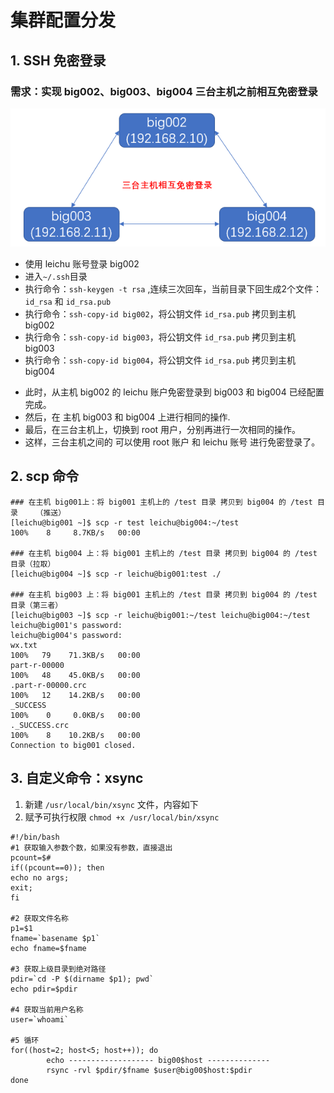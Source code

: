 # 集群配置分发

## 1. SSH 免密登录

### 需求：实现 big002、big003、big004 三台主机之前相互免密登录
![ssh](/images/bigData/Hadoop/ssh.png)

- 使用 leichu 账号登录 big002
- 进入`~/.ssh`目录
- 执行命令：`ssh-keygen -t rsa` ,连续三次回车，当前目录下回生成2个文件：`id_rsa` 和 `id_rsa.pub`
- 执行命令：`ssh-copy-id big002`，将公钥文件 `id_rsa.pub` 拷贝到主机 big002 
- 执行命令：`ssh-copy-id big003`，将公钥文件 `id_rsa.pub` 拷贝到主机 big003
- 执行命令：`ssh-copy-id big004`，将公钥文件 `id_rsa.pub` 拷贝到主机 big004

+ 此时，从主机 big002 的 leichu 账户免密登录到 big003 和 big004 已经配置完成。
+ 然后，在 主机 big003 和 big004 上进行相同的操作.
+ 最后，在三台主机上，切换到 root 用户，分别再进行一次相同的操作。
+ 这样，三台主机之间的 可以使用 root 账户 和 leichu 账号 进行免密登录了。

## 2. scp 命令
```shell
### 在主机 big001上：将 big001 主机上的 /test 目录 拷贝到 big004 的 /test 目录	（推送）
[leichu@big001 ~]$ scp -r test leichu@big004:~/test                              100%    8     8.7KB/s   00:00    

### 在主机 big004 上：将 big001 主机上的 /test 目录 拷贝到 big004 的 /test 目录（拉取）
[leichu@big004 ~]$ scp -r leichu@big001:test ./

### 在主机 big003 上：将 big001 主机上的 /test 目录 拷贝到 big004 的 /test 目录（第三者）
[leichu@big003 ~]$ scp -r leichu@big001:~/test leichu@big004:~/test
leichu@big001's password: 
leichu@big004's password: 
wx.txt                                                                                             100%   79    71.3KB/s   00:00    
part-r-00000                                                                                       100%   48    45.0KB/s   00:00    
.part-r-00000.crc                                                                                  100%   12    14.2KB/s   00:00    
_SUCCESS                                                                                           100%    0     0.0KB/s   00:00    
._SUCCESS.crc                                                                                      100%    8    10.2KB/s   00:00    
Connection to big001 closed.
```

## 3. 自定义命令：xsync
1. 新建 `/usr/local/bin/xsync` 文件，内容如下
2. 赋予可执行权限 `chmod +x /usr/local/bin/xsync`

```shell
#!/bin/bash
#1 获取输入参数个数，如果没有参数，直接退出
pcount=$#
if((pcount==0)); then
echo no args;
exit;
fi

#2 获取文件名称
p1=$1
fname=`basename $p1`
echo fname=$fname

#3 获取上级目录到绝对路径
pdir=`cd -P $(dirname $p1); pwd`
echo pdir=$pdir

#4 获取当前用户名称
user=`whoami`

#5 循环
for((host=2; host<5; host++)); do
        echo ------------------- big00$host --------------
        rsync -rvl $pdir/$fname $user@big00$host:$pdir
done
```